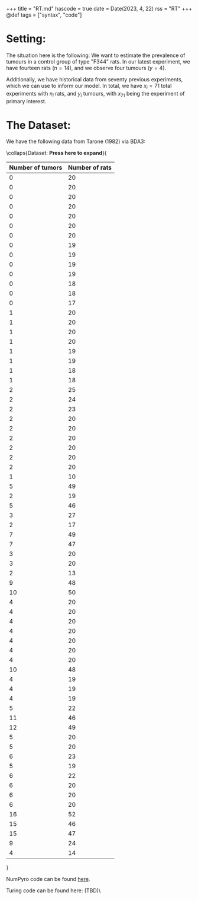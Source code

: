 +++
title = "RT.md"
hascode = true
date = Date(2023, 4, 22)
rss = "RT"
+++
@def tags = ["syntax", "code"]

# Setting:
The situation here is the following: We want to estimate the prevalence of tumours in a control group of type "F344" rats. In our latest experiment, we have fourteen rats ($n = 14$), and we observe four tumours ($y = 4$).


Additionally, we have historical data from seventy previous experiments, which we can use to inform our model. In total, we have $x_i = 71$ total experiments with $n_i$ rats, and $y_i$ tumours, with
$x_{71}$ being the experiment of primary interest. 

# The Dataset:

We have the following data from Tarone (1982) via BDA3:

\collaps{Dataset: **Press here to expand**}{

| Number of tumors | Number of rats |
|------------------|----------------|
| 0                | 20             |
| 0                | 20             |
| 0                | 20             |
| 0                | 20             |
| 0                | 20             |
| 0                | 20             |
| 0                | 20             |
| 0                | 19             |
| 0                | 19             |
| 0                | 19             |
| 0                | 19             |
| 0                | 18             |
| 0                | 18             |
| 0                | 17             |
| 1                | 20             |
| 1                | 20             |
| 1                | 20             |
| 1                | 20             |
| 1                | 19             |
| 1                | 19             |
| 1                | 18             |
| 1                | 18             |
| 2                | 25             |
| 2                | 24             |
| 2                | 23             |
| 2                | 20             |
| 2                | 20             |
| 2                | 20             |
| 2                | 20             |
| 2                | 20             |
| 2                | 20             |
| 1                | 10             |
| 5                | 49             |
| 2                | 19             |
| 5                | 46             |
| 3                | 27             |
| 2                | 17             |
| 7                | 49             |
| 7                | 47             |
| 3                | 20             |
| 3                | 20             |
| 2                | 13             |
| 9                | 48             |
| 10               | 50             |
| 4                | 20             |
| 4                | 20             |
| 4                | 20             |
| 4                | 20             |
| 4                | 20             |
| 4                | 20             |
| 4                | 20             |
| 10               | 48             |
| 4                | 19             |
| 4                | 19             |
| 4                | 19             |
| 5                | 22             |
| 11               | 46             |
| 12               | 49             |
| 5                | 20             |
| 5                | 20             |
| 6                | 23             |
| 5                | 19             |
| 6                | 22             |
| 6                | 20             |
| 6                | 20             |
| 6                | 20             |
| 16               | 52             |
| 15               | 46             |
| 15               | 47             |
| 9                | 24             |
| 4                | 14             |
}

NumPyro code can be found [here](/pages/BayesEx/BDA3/RatTumor/RTNP).

Turing code can be found here: (TBD)\




